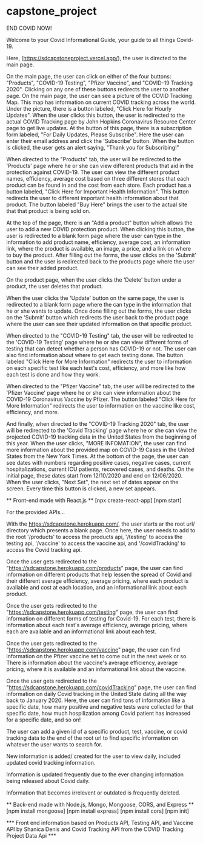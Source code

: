 # capstone_project

END COVID NOW!

Welcome to your Covid Informational Guide, your guide to all things Covid-19.

Here, (https://sdcapstoneproject.vercel.app/), the user is directed to the main page. 


On the main page, the user can click on either of the four buttons: "Products", "COVID-19 Testing", "Pfizer Vaccine", and "COVID-19 Tracking 2020". Clicking on any one of these buttons redirects the user to another page. On the main page, the user can see a picture of the COVID Tracking Map. This map has information on current COVID tracking across the world. Under the picture, there is a button labeled, "Click Here for Hourly Updates". When the user clicks this button, the user is redirected to the actual COVID Tracking page by John Hopkins Coronavirus Resource Center page to get live updates. At the button of this page, there is a subscription form labeled, "For Daily Updates, Please Subscribe". Here the user can enter their email address and click the 'Subscribe' button. When the button is clicked, the user gets an alert saying, "Thank you for Subscribing!"





When directed to the "Products" tab, the user will be redirected to the 'Products' page where he or she can view different products that aid in the protection against COVID-19. The user can view the different product names, efficiency, average cost based on three different stores that each product can be found in and the cost from each store. Each product has a button labeled, "Click Here for Important Health Information". This button redirects the user to different important health information about that product. The button labeled "Buy Here" brings the user to the actual site that that product is being sold on. 

At the top of the page, there is an "Add a product" button which allows the user to add a new COVID protection product. When clicking this button, the user is redirected to a blank form page where the user can type in the information to add product name, efficiency, average cost, an information link, where the product is available, an image, a price, and a link on where to buy the product. After filling out the forms, the user clicks on the 'Submit' button and the user is redirected back to the products page where the user can see their added product.

On the product page, when the user clicks the 'Delete' button under a product, the user deletes that product.

When the user clicks the 'Update' button on the same page, the user is redirected to a blank form page where the can type in the information that he or she wants to update. Once done filling out the forms, the user clicks on the 'Submit' button which redirects the user back to the product page where the user can see their updated information on that specific product.





When directed to the "COVID-19 Testing" tab, the user will be redirected to the 'COVID-19 Testing' page where he or she can view different forms of testing that can detect whether a person has COVID-19 or not. The user can also find information about where to get each testing done. The button labeled "Click Here for More Information" redirects the user to information on each specific test like each test's cost, efficiency, and more like how each test is done and how they work.





When directed to the "Pfizer Vaccine" tab, the user will be redirected to the 'Pfizer Vaccine' page where he or she can view information about the COVID-19 Coronavirus Vaccine by Pfizer. The button labeled "Click Here for More Information" redirects the user to information on the vaccine like cost, efficiency, and more.





And finally, when directed to the "COVID-19 Tracking 2020" tab, the user will be redirected to the 'Covid Tracking' page where he or she can view the projected COVID-19 tracking data in the United States from the beginning of this year. When the user clicks, "MORE INFOMATION", the user can find more information about the provided map on COVID-19 Cases in the United States from the New York Times. At the bottom of the page, the user can see dates with numbers regarding positive cases, negative cases, current hospitalizations, current ICU patients, recovered cases, and deaths. On the initial page, these dates start from 12/10/2020 and end on 12/06/2020. When the user clicks, "Next Set", the next set of dates appear on the screen. Every time this button is clicked, a new set appears.

** Front-end made with React.js **
[npx create-react-app]
[npm start]



For the provided APIs...

With the https://sdcapstone.herokuapp.com/, the user starts ar the root url/ directory which presents a blank page. Once here, the user needs to add to the root '/products' to access the products api, '/testing' to access the testing api, '/vaccine' to access the vaccine api, and '/covidTracking' to access the Covid tracking api.

Once the user gets redirected to the "https://sdcapstone.herokuapp.com/products" page, the user can find information on different products that help lessen the spread of Covid and their different average efficiency, average pricing, where each product is available and cost at each location, and an informational link about each product.

Once the user gets redirected to the "https://sdcapstone.herokuapp.com/testing" page, the user can find information on different forms of testing for Covid-19. For each test, there is information about each test's average efficiency, average pricing, where each are available and an informational link about each test.

Once the user gets redirected to the "https://sdcapstone.herokuapp.com/vaccine" page, the user can find information on the Pfizer vaccine set to come out in the next week or so. There is information about the vaccine's average efficiency, average pricing, where it is available and an informational link about the vaccine.

Once the user gets redirected to the "https://sdcapstone.herokuapp.com/covidTracking" page, the user can find information on daily Covid tracking in the United State dating all the way back to January 2020. Here, the user can find tons of information like a specific date, how many positive and negative tests were collected for that specific date, how much hospilization among Covid patient has increased for a specific date, and so on!

The user can add a given id of a specific product, test, vaccine, or covid tracking data to the end of the root url to find specific information on whatever the user wants to search for.

New information is added/ created for the user to view daily, included updated covid tracking information.

Information is updated frequently due to the ever changing information being released about Covid daily.

Information that becomes irrelevent or outdated is frequently deleted.



** Back-end made with Node.js, Mongo, Mongoose, CORS, and Express **
[npm install mongoose]
[npm install express]
[npm install cors]
[npm init]






*** Front end information based on Products API, Testing API, and Vaccine API by Shanica Denis and Covid Tracking API from the COVID Tracking Project Data Api ***








